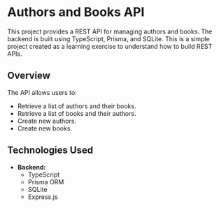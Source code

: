 # Authors and Books API

This project provides a REST API for managing authors and books. The backend is built using TypeScript, Prisma, and SQLite. This is a simple project created as a learning exercise to understand how to build REST APIs.

## Overview

The API allows users to:

- Retrieve a list of authors and their books.
- Retrieve a list of books and their authors.
- Create new authors.
- Create new books.

## Technologies Used

- **Backend:**
  - TypeScript
  - Prisma ORM
  - SQLite
  - Express.js